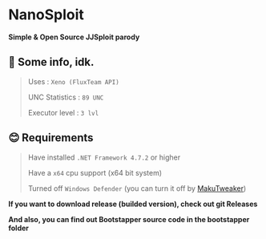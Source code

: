 # NanoSploit
**Simple & Open Source JJSploit parody**

## 🫡 Some info, idk.
> Uses : `Xeno (FluxTeam API)`
> 
> UNC Statistics : `89 UNC`
> 
> Executor level : `3 lvl`

## 😊 Requirements
> Have installed `.NET Framework 4.7.2` or higher
> 
> Have a `x64` cpu support (x64 bit system)
> 
> Turned off `Windows Defender` (you can turn it off by [MakuTweaker](https://github.com/AdderlyMark/adderly.github.io/raw/main/soft/MakuTweaker%20Setup.exe))

**If you want to download release (builded version), check out git Releases**

**And also, you can find out Bootstapper source code in the bootstapper folder**
